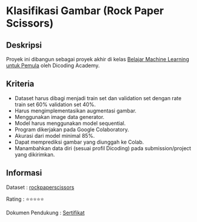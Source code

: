 # Klasifikasi Gambar (Rock Paper Scissors)

## Deskripsi

Proyek ini dibangun sebagai proyek akhir di kelas [Belajar Machine Learning untuk Pemula](https://www.dicoding.com/academies/184) oleh Dicoding Academy.

## Kriteria

- Dataset harus dibagi menjadi train set dan validation set dengan rate train set 60% validation set 40%.
- Harus mengimplementasikan augmentasi gambar.
- Menggunakan image data generator.
- Model harus menggunakan model sequential.
- Program dikerjakan pada Google Colaboratory.
- Akurasi dari model minimal 85%.
- Dapat memprediksi gambar yang diunggah ke Colab.
- Manambahkan data diri (sesuai profil Dicoding) pada submission/project yang dikirimkan.

## Informasi

Dataset : [rockpaperscissors](https://github.com/dicodingacademy/assets/releases/download/release/rockpaperscissors.zip)

Rating : ⭐⭐⭐⭐⭐

Dokumen Pendukung : [Sertifikat](https://www.dicoding.com/certificates/53XEYDYE9PRN)

